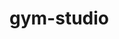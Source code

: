 # gym-studio

<!--  Clone this repository first -->

<!-- after cloning the repository you will find two folder inside that  -->

<!-- one for next js app version 
second for basic html css version -->

<!-- To run the next js app go to nextjs-version directory , intall all the dependency and run that app using command -- npm run dev -->